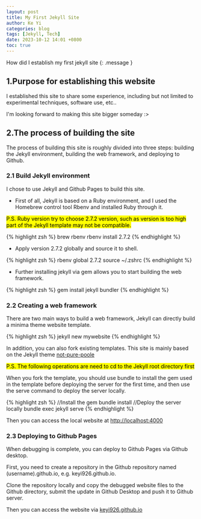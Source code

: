 ```yaml
---
layout: post
title: My First Jekyll Site
author: Ke Yi
categories: blog
tags: [Jekyll, Tech]
date: 2023-10-12 14:01 +0800
toc: true
---
```

How did I establish my first jekyll site
{: .message }

## 1.Purpose for establishing this website
I established this site to share some experience, including but not limited to experimental techniques, software use, etc..

I'm looking forward to making this site bigger someday :>

## 2.The process of building the site
The process of building this site is roughly divided into three steps: building the Jekyll environment, building the web framework, and deploying to Github.

### 2.1 Build Jekyll environment
I chose to use Jekyll and Github Pages to build this site.

- First of all, Jekyll is based on a Ruby environment, and I used the Homebrew control tool Rbenv and installed Ruby through it.

<mark>P.S. Ruby version try to choose 2.7.2 version, such as version is too high part of the Jekyll template may not be compatible.</mark>

{% highlight zsh %}
brew rbenv
rbenv install 2.7.2
{% endhighlight %}

- Apply version 2.7.2 globally and source it to shell.

{% highlight zsh %}
rbenv global 2.7.2
source ~/.zshrc
{% endhighlight %}

- Further installing jekyll via gem allows you to start building the web framework.

{% highlight zsh %}
gem install jekyll bundler
{% endhighlight %}


### 2.2 Creating a web framework
There are two main ways to build a web framework, Jekyll can directly build a minima theme website template.

{% highlight zsh %}
jekyll new mywebsite
{% endhighlight %}

In addition, you can also fork existing templates. This site is mainly based on the Jekyll theme [not-pure-poole](https://github.com/vszhub/not-pure-poole)

<mark>P.S. The following operations are need to cd to the Jekyll root directory first</mark>

When you fork the template, you should use bundle to install the gem used in the template before deploying the server for the first time, and then use the serve command to deploy the server locally.

{% highlight zsh %}
//Install the gem
bundle install
//Deploy the server locally
bundle exec jekyll serve
{% endhighlight %}

Then you can access the local website at [http://localhost:4000](http://localhost:4000)

### 2.3 Deploying to Github Pages
When debugging is complete, you can deploy to Github Pages via Github desktop.

First, you need to create a repository in the Github repository named (username).github.io, e.g. keyi926.github.io.

Clone the repository locally and copy the debugged website files to the Github directory, submit the update in Github Desktop and push it to Github server.

Then you can access the website via [keyi926.github.io](http://keyi926.github.io)

